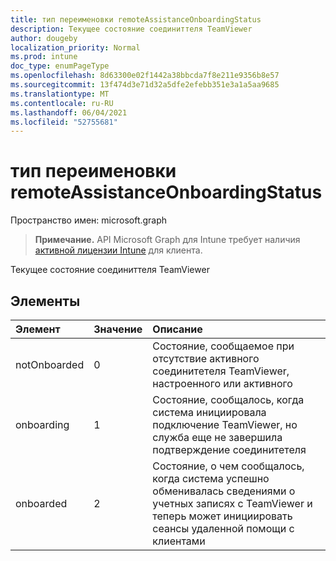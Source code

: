 ```yaml
---
title: тип переименовки remoteAssistanceOnboardingStatus
description: Текущее состояние соединиттеля TeamViewer
author: dougeby
localization_priority: Normal
ms.prod: intune
doc_type: enumPageType
ms.openlocfilehash: 8d63300e02f1442a38bbcda7f8e211e9356b8e57
ms.sourcegitcommit: 13f474d3e71d32a5dfe2efebb351e3a1a5aa9685
ms.translationtype: MT
ms.contentlocale: ru-RU
ms.lasthandoff: 06/04/2021
ms.locfileid: "52755681"
---
```

# <a name="remoteassistanceonboardingstatus-enum-type"></a>тип переименовки remoteAssistanceOnboardingStatus

Пространство имен: microsoft.graph

> **Примечание.** API Microsoft Graph для Intune требует наличия [активной лицензии Intune](https://go.microsoft.com/fwlink/?linkid=839381) для клиента.

Текущее состояние соединиттеля TeamViewer

## <a name="members"></a>Элементы
|Элемент|Значение|Описание|
|:---|:---|:---|
|notOnboarded|0|Состояние, сообщаемое при отсутствие активного соединитетеля TeamViewer, настроенного или активного|
|onboarding|1|Состояние, сообщалось, когда система инициировала подключение TeamViewer, но служба еще не завершила подтверждение соединитетеля|
|onboarded|2|Состояние, о чем сообщалось, когда система успешно обменивалась сведениями о учетных записях с TeamViewer и теперь может инициировать сеансы удаленной помощи с клиентами|




